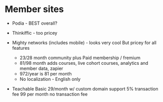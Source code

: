 # Member sites

* Podia - BEST overall?

* Thinkiffic - too pricey
* Mighty networks (includes mobile) - looks very cool But pricey for all features
    * 23/28 month community plus Paid membership / fremium
    * 81/98 month adds courses, live cohort courses, analytics and member data, zapier
    * 972/year is 81 per month
    * No localization - English only

* Teachable
    Basic 29/month w/ custom domain support
    5% transaction fee
    99 per month 
    no transaction fee

